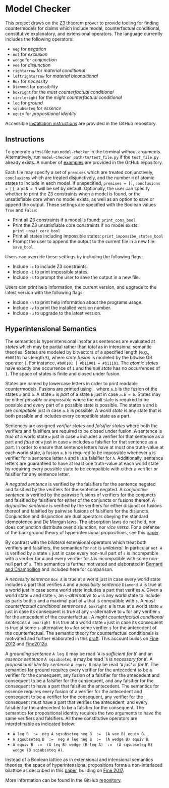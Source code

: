 # Model Checker

This project draws on the [Z3](https://github.com/Z3Prover/z3) theorem prover to provide tooling for finding countermodels for claims which include modal, counterfactual conditional, constitutive explanatory, and extensional operators.
The language currently includes the following operators:

  - `neg` for _negation_
  - `not` for _exclusion_
  - `wedge` for _conjunction_
  - `vee` for _disjunction_
  - `rightarrow` for _material conditional_
  - `leftrightarrow` for _material biconditional_
  - `Box` for _necessity_
  - `Diamond` for _possibility_
  - `boxright` for the _must counterfactual conditional_
  - `circleright` for the _might counterfactual conditional_
  - `leq` for _ground_
  - `sqsubseteq` for _essence_
  - `equiv` for _propositional identity_

Accessible [installation instructions](https://github.com/benbrastmckie/ModelChecker?tab=readme-ov-file#installation) are provided in the GitHub repository.

## Instructions

To generate a test file run `model-checker` in the terminal without arguments.
Alternatively, run `model-checker path/to/test_file.py` if the `test_file.py` already exists.
A number of [examples](https://github.com/benbrastmckie/ModelChecker/blob/master/Examples/examples.py) are provided in the GitHub repository.

Each file may specify a set of `premises` which are treated conjunctively, `conclusions` which are treated disjunctively, and the number `N` of atomic states to include in each model.
If unspecified, `premises = []`, `conclusions = []`, and `N = 3` will be set by default.
Optionally, the user can specify whether to print the Z3 constraints when a model is found, or the unsatisfiable core when no model exists, as well as an option to save or append the output.
These settings are specified with the Boolean values `True` and `False`:

- Print all Z3 constraints if a model is found: `print_cons_bool`
- Print the Z3 unsatisfiable core constraints if no model exists: `print_unsat_core_bool`
- Print all states including impossible states: `print_impossibe_states_bool`
- Prompt the user to append the output to the current file in a new file: `save_bool`

Users can override these settings by including the following flags:

- Include `-c` to include Z3 constraints.
- Include `-i` to print impossible states.
- Include `-s` to prompt the user to save the output in a new file.

Users can print help information, the current version, and upgrade to the latest version with the following flags:

- Include `-h` to print help information about the programs usage.
- Include `-v` to print the installed version number.
- Include `-u` to upgrade to the latest version.

## Hyperintensional Semantics

The semantics is hyperintensional insofar as sentences are evaluated at _states_ which may be partial rather than total as in intensional semantic theories.
States are modeled by bitvectors of a specified length (e.g., `#b00101` has length `5`), where _state fusion_ is modeled by the bitwise OR operator `|`.
For instance, `#b00101 | #b11001 = #b11101`.
The _atomic states_ have exactly one occurrence of `1` and the _null state_ has no occurrences of `1`.
The space of states is finite and closed under fusion.

States are named by lowercase letters in order to print readable countermodels.
Fusions are printed using `.` where `a.b` is the fusion of the states `a` and `b`.
A state `a` is _part_ of a state `b` just in case `a.b = b`.
States may be either _possible_ or _impossible_ where the null state is required to be possible and every part of a possible state is possible.
The states `a` and `b` are _compatible_ just in case `a.b` is possible.
A _world state_ is any state that is both possible and includes every compatible state as a part.

Sentences are assigned _verifier states_ and _falsifier states_ where both the verifiers and falsifiers are required to be closed under fusion.
A sentence is _true at_ a world state `w` just in case `w` includes a verifier for that sentence as a part and _false at_ `w` just in case `w` includes a falsifier for that sentence as a part.
In order to ensure that sentence letters have at most one truth-value at each world state, a fusion `a.b` is required to be impossible whenever `a` is verifier for a sentence letter `A` and `b` is a falsifier for `A`.
Additionally, sentence letters are guaranteed to have at least one truth-value at each world state by requiring every possible state to be compatible with either a verifier or falsifier for any sentence letter.

A _negated sentence_ is verified by the falsifiers for the sentence negated and falsified by the verifiers for the sentence negated.
A _conjunctive sentence_ is verified by the pairwise fusions of verifiers for the conjuncts and falsified by falsifiers for either of the conjuncts or fusions thereof.
A _disjunctive sentence_ is verified by the verifiers for either disjunct or fusions thereof and falsified by pairwise fusions of falsifiers for the disjuncts.
Conjunction and disjunction are dual operators obeying the standard idempotence and De Morgan laws.
The absorption laws do not hold, nor does conjunction distribute over disjunction, nor _vice versa_.
For a defense of the background theory of hyperintensional propositions, see this [paper](https://link.springer.com/article/10.1007/s10992-021-09612-w).

By contrast with the _bilateral_ extensional operators which treat both verifiers and falsifiers, the semantics for `not` is _unilateral_.
In particular `not A` is verified by a state `s` just in case every non-null part of `s` is incompatible with a verifier for `A` and every verifier for `A` is incompatible with some non-null part of `s`.
This semantics is further motivated and elaborated in [Bernard and Champollion](https://ling.auf.net/lingbuzz/007730/current.html) and included here for comparison.

A _necessity sentence_ `Box A` is true at a world just in case every world state includes a part that verifies `A` and a _possibility sentence_ `Diamond A` is true at a world just in case some world state includes a part that verifies `A`.
Given a world state `w` and state `s`, an `s`_-alternative_ to `w` is any world state to include as parts both `s` and a maximal part of `w` that is compatible with `s`.
A _must counterfactual conditional sentences_ `A boxright B` is true at a world state `w` just in case its consequent is true at any `s`-alternative to `w` for any verifier `s` for the antecedent of the counterfactual.
A _might counterfactual conditional sentences_ `A boxright B` is true at a world state `w` just in case its consequent is true at some `s`-alternative to `w` for some verifier `s` for the antecedent of the counterfactual.
The semantic theory for counterfactual conditionals is motivated and further elaborated in this [draft](https://github.com/benbrastmckie/ModelChecker/blob/master/Counterfactuals.pdf).
This account builds on [Fine 2012](https://www.pdcnet.org/jphil/content/jphil_2012_0109_0003_0221_0246) and [Fine2012a](https://link.springer.com/article/10.1007/s11229-012-0094-y?error=cookies_not_supported&code=5166a4da-1834-438c-9f93-75b61f58b6db).

A _grounding sentence_ `A leq B` may be read '`A` is _sufficient for_ `B`' and an _essence sentence_ `A sqsubseteq B` may be read '`A` is _necessary for_ `B`'.
A _propositional identity sentence_ `A equiv B` may be read '`A` _just is for_ `B`'.
The semantics for ground requires every verifier for the antecedent to be a verifier for the consequent, any fusion of a falsifier for the antecedent and consequent to be a falsifier for the consequent, and any falsifier for the consequent to have a part that falsifies the antecedent.
The semantics for essence requires every fusion of a verifier for the antecedent and consequent to be a verifier for the consequent, any verifier for the consequent must have a part that verifies the antecedent, and every falsifier for the antecedent to be a falsifier for the consequent.
The semantics for propositional identity requires the two arguments to have the same verifiers and falsifiers.
All three constitutive operators are interdefinable as indicated below: 

- `A leq B  :=  neg A sqsubseteq neg B  :=  (A vee B) equiv B`.
- `A sqsubseteq B  :=  neg A leq neg B  :=  (A wedge B) equiv B`.
- `A equiv B  :=  (A leq B) wedge (B leq A)  :=  (A sqsubseteq B) wedge (B sqsubseteq A)`.

Instead of a Boolean lattice as in extensional and intensional semantics theories, the space of hyperintensional propositions forms a non-interlaced bilattice as described in this [paper](https://link.springer.com/article/10.1007/s10992-021-09612-w), building on [Fine 2017](https://link.springer.com/article/10.1007/s10992-016-9413-y).

More information can be found in the GitHub [repository](https://github.com/benbrastmckie/ModelChecker). 

